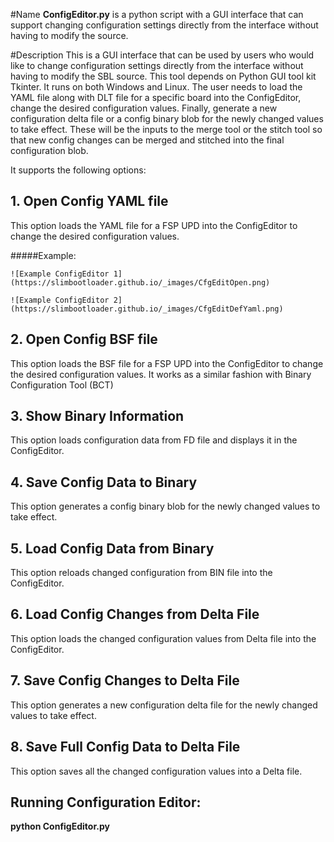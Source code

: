 #Name
**ConfigEditor.py** is a python script with a GUI interface that can support changing configuration settings directly from the interface without having to modify the source.

#Description
This is a GUI interface that can be used by users who would like to change configuration settings directly from the interface without having to modify the SBL source.
This tool depends on Python GUI tool kit Tkinter. It runs on both Windows and Linux.
The user needs to load the YAML file along with DLT file for a specific board into the ConfigEditor, change the desired configuration values. Finally, generate a new configuration delta file or a config binary blob for the newly changed values to take effect. These will be the inputs to the merge tool or the stitch tool so that new config changes can be merged and stitched into the final configuration blob.


It supports the following options:

## 1. Open Config YAML file
This option loads the YAML file for a FSP UPD into the ConfigEditor to change the desired configuration values.

#####Example:
```
![Example ConfigEditor 1](https://slimbootloader.github.io/_images/CfgEditOpen.png)

![Example ConfigEditor 2](https://slimbootloader.github.io/_images/CfgEditDefYaml.png)
```

## 2. Open Config BSF file
This option loads the BSF file for a FSP UPD into the ConfigEditor to change the desired configuration values. It works as a similar fashion with Binary Configuration Tool (BCT)

## 3. Show Binary Information
This option loads configuration data from FD file and displays it in the ConfigEditor.

## 4. Save Config Data to Binary
This option generates a config binary blob for the newly changed values to take effect.

## 5. Load Config Data from Binary
This option reloads changed configuration from BIN file into the ConfigEditor.

## 6. Load Config Changes from Delta File
This option loads the changed configuration values from Delta file into the ConfigEditor.

## 7. Save Config Changes to Delta File
This option generates a new configuration delta file for the newly changed values to take effect.

## 8. Save Full Config Data to Delta File
This option saves all the changed configuration values into a Delta file.

## Running Configuration Editor:

   **python ConfigEditor.py**
